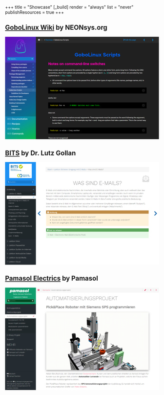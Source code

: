 +++
title = "Showcase"
[_build]
  render = "always"
  list = "never"
  publishResources = true
+++

## [GoboLinux Wiki](https://wiki.gobolinux.org/) by NEONsys.org

![GoboLinux image](gobolinux.png?width=60pc&classes=shadow)

## [BITS](https://bits-training.de/training/) by Dr. Lutz Gollan

![BITS image](bits-train.png?width=60pc&classes=shadow)

## [Pamasol Electrics](https://pamasol.github.io/de/) by Pamasol

![Pamasol Electrics](pamasol-electrics-portal.png?width=60pc&classes=shadow)
